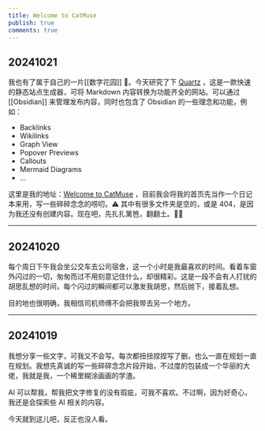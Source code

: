 ```yaml
---
title: Welcome to CatMuse
publish: true
comments: true
---
```


## 20241021

我也有了属于自己的一片[[数字花园]] 🌱。今天研究了下 [Quartz](https://quartz.jzhao.xyz/) ，这是一款快速的静态站点生成器，可将 Markdown 内容转换为功能齐全的网站。可以通过 [[Obsidian]] 来管理发布内容，同时也包含了 Obsidian 的一些理念和功能，例如：

- Backlinks
- Wikilinks
- Graph View
- Popover Previews
- Callouts
- Mermaid Diagrams
- …

这里是我的地址：[Welcome to CatMuse](https://www.catmuse.me/) ，目前我会将我的首页先当作一个日记本来用，写一些碎碎念念的唠叨。⚠️ 其中有很多文件夹是空的，或是 404，是因为我还没有创建内容。现在吧，先扎扎篱笆，翻翻土。👨‍🌾

---

## 20241020

每个周日下午我会坐公交车去公司宿舍，这一个小时是我最喜欢的时间。看着车窗外闪过的一切，匆匆而过不用刻意记住什么，却很精彩。这是一段不会有人打扰的胡思乱想的时间，每个闪过的瞬间都可以激发我胡思，然后抛下，接着乱想。

目的地也很明确，我相信司机师傅不会把我带去另一个地方。

---

## 20241019

我想分享一些文字，可我又不会写。每次都扭扭捏捏写了删，也么一直在规划一直在规划。我想先真诚的写一些碎碎念念片段开始，不过度的包装成一个华丽的大佬，我就是我，一个稀里糊涂画画的学渣。

AI 可以帮我，帮我把文字修复的没有瑕疵，可我不喜欢。不过啊，因为好奇心，我还是会探索些 AI 相关的内容。

今天就到这儿吧，反正也没人看。


